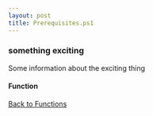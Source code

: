 ```yaml
---
layout: post
title: Prerequisites.ps1
---
```


### something exciting

Some information about the exciting thing

#### Function

<script async src="https://gist-it.appspot.com/github.com/BanterBoy/scripts-blog/blob/master/PowerShell/functions/Prerequisites.ps1"></script>

<a href="/menu/_pages/functions.html">Back to Functions</a>
